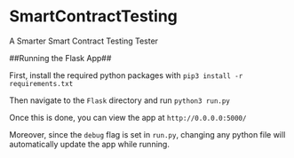 # SmartContractTesting
A Smarter Smart Contract Testing Tester

##Running the Flask App##

First, install the required python packages with 
`pip3 install -r requirements.txt`

Then navigate to the `Flask` directory and run 
`python3 run.py`

Once this is done, you can view the app at 
`http://0.0.0.0:5000/`

Moreover, since the `debug` flag is set in `run.py`, changing any python file will automatically update the app while running. 
